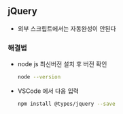 ## jQuery

* 외부 스크립트에서는 자동완성이 안된다

### 해결법

* node js 최신버전 설치 후 버전 확인

  ```bash
  node --version
  ```

* VSCode 에서 다음 입력

  ```bash
  npm install @types/jquery --save
  ```

  